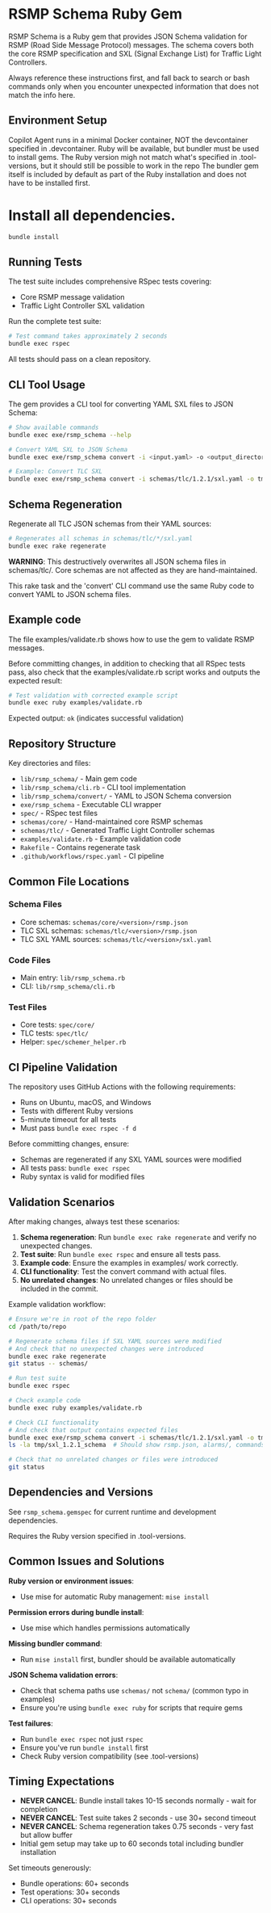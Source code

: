 # RSMP Schema Ruby Gem

RSMP Schema is a Ruby gem that provides JSON Schema validation for RSMP (Road Side Message Protocol) messages. The schema covers both the core RSMP specification and SXL (Signal Exchange List) for Traffic Light Controllers.

Always reference these instructions first, and fall back to search or bash commands only when you encounter unexpected information that does not match the info here.

## Environment Setup
Copilot Agent runs in a minimal Docker container, NOT the devcontainer specified in .devcontainer.
Ruby will be available, but bundler must be used to install gems.
The Ruby version migh not match what's specified in .tool-versions, but it should still be possible to work in the repo
The bundler gem itself is included by default as part of the Ruby installation and does not have to be installed first.

# Install all dependencies.
```bash
bundle install
```

## Running Tests
The test suite includes comprehensive RSpec tests covering:
- Core RSMP message validation
- Traffic Light Controller SXL validation


Run the complete test suite:
```bash
# Test command takes approximately 2 seconds
bundle exec rspec
```

All tests should pass on a clean repository.

## CLI Tool Usage
The gem provides a CLI tool for converting YAML SXL files to JSON Schema:

```bash
# Show available commands
bundle exec exe/rsmp_schema --help

# Convert YAML SXL to JSON Schema
bundle exec exe/rsmp_schema convert -i <input.yaml> -o <output_directory>

# Example: Convert TLC SXL
bundle exec exe/rsmp_schema convert -i schemas/tlc/1.2.1/sxl.yaml -o tmp/sxl_1.2.1_schema
```

## Schema Regeneration
Regenerate all TLC JSON schemas from their YAML sources:

```bash
# Regenerates all schemas in schemas/tlc/*/sxl.yaml
bundle exec rake regenerate
```

**WARNING**: This destructively overwrites all JSON schema files in schemas/tlc/. Core schemas are not affected as they are hand-maintained.

This rake task and the 'convert' CLI command use the same Ruby code to convert YAML to JSON schema files.


## Example code
The file examples/validate.rb shows how to use the gem to validate RSMP messages.

Before committing changes, in addition to checking that all RSpec tests pass, also check that the examples/validate.rb script works and outputs the expected result:

```bash
# Test validation with corrected example script
bundle exec ruby examples/validate.rb
```

Expected output: `ok` (indicates successful validation)

## Repository Structure
Key directories and files:
- `lib/rsmp_schema/` - Main gem code
- `lib/rsmp_schema/cli.rb` - CLI tool implementation  
- `lib/rsmp_schema/convert/` - YAML to JSON Schema conversion
- `exe/rsmp_schema` - Executable CLI wrapper
- `spec/` - RSpec test files
- `schemas/core/` - Hand-maintained core RSMP schemas
- `schemas/tlc/` - Generated Traffic Light Controller schemas
- `examples/validate.rb` - Example validation code
- `Rakefile` - Contains regenerate task
- `.github/workflows/rspec.yaml` - CI pipeline

## Common File Locations

### Schema Files
- Core schemas: `schemas/core/<version>/rsmp.json`
- TLC SXL schemas: `schemas/tlc/<version>/rsmp.json`
- TLC SXL YAML sources: `schemas/tlc/<version>/sxl.yaml`

### Code Files
- Main entry: `lib/rsmp_schema.rb`
- CLI: `lib/rsmp_schema/cli.rb`

### Test Files
- Core tests: `spec/core/`
- TLC tests: `spec/tlc/`
- Helper: `spec/schemer_helper.rb`

## CI Pipeline Validation
The repository uses GitHub Actions with the following requirements:
- Runs on Ubuntu, macOS, and Windows
- Tests with different Ruby versions
- 5-minute timeout for all tests
- Must pass `bundle exec rspec -f d`

Before committing changes, ensure:
- Schemas are regenerated if any SXL YAML sources were modified
- All tests pass: `bundle exec rspec`
- Ruby syntax is valid for modified files

## Validation Scenarios
After making changes, always test these scenarios:

1. **Schema regeneration**: Run `bundle exec rake regenerate` and verify no unexpected changes.
2. **Test suite**: Run `bundle exec rspec` and ensure all tests pass.
3. **Example code**: Ensure the examples in examples/ work correctly.
4. **CLI functionality**: Test the convert command with actual files.
5. **No unrelated changes**: No unrelated changes or files should be included in the commit.
 
Example validation workflow:

```bash
# Ensure we're in root of the repo folder
cd /path/to/repo

# Regenerate schema files if SXL YAML sources were modified
# And check that no unexpected changes were introduced
bundle exec rake regenerate
git status -- schemas/

# Run test suite
bundle exec rspec

# Check example code
bundle exec ruby examples/validate.rb

# Check CLI functionality
# And check that output contains expected files
bundle exec exe/rsmp_schema convert -i schemas/tlc/1.2.1/sxl.yaml -o tmp/sxl_1.2.1_schema
ls -la tmp/sxl_1.2.1_schema  # Should show rsmp.json, alarms/, commands/, statuses/

# Check that no unrelated changes or files were introduced
git status
```


## Dependencies and Versions
See `rsmp_schema.gemspec` for current runtime and development dependencies.

Requires the Ruby version specified in .tool-versions.

## Common Issues and Solutions
**Ruby version or environment issues**:
- Use mise for automatic Ruby management: `mise install`

**Permission errors during bundle install**:
- Use mise which handles permissions automatically

**Missing bundler command**:
- Run `mise install` first, bundler should be available automatically

**JSON Schema validation errors**:
- Check that schema paths use `schemas/` not `schema/` (common typo in examples)
- Ensure you're using `bundle exec ruby` for scripts that require gems

**Test failures**:
- Run `bundle exec rspec` not just `rspec`
- Ensure you've run `bundle install` first
- Check Ruby version compatibility (see .tool-versions)

## Timing Expectations
- **NEVER CANCEL**: Bundle install takes 10-15 seconds normally - wait for completion
- **NEVER CANCEL**: Test suite takes 2 seconds - use 30+ second timeout  
- **NEVER CANCEL**: Schema regeneration takes 0.75 seconds - very fast but allow buffer
- Initial gem setup may take up to 60 seconds total including bundler installation

Set timeouts generously:
- Bundle operations: 60+ seconds
- Test operations: 30+ seconds  
- CLI operations: 30+ seconds
